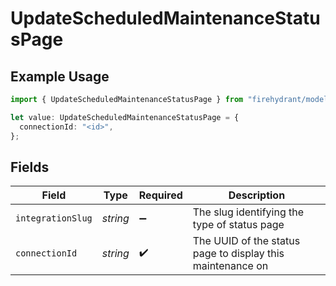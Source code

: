 # UpdateScheduledMaintenanceStatusPage

## Example Usage

```typescript
import { UpdateScheduledMaintenanceStatusPage } from "firehydrant/models/components";

let value: UpdateScheduledMaintenanceStatusPage = {
  connectionId: "<id>",
};
```

## Fields

| Field                                                      | Type                                                       | Required                                                   | Description                                                |
| ---------------------------------------------------------- | ---------------------------------------------------------- | ---------------------------------------------------------- | ---------------------------------------------------------- |
| `integrationSlug`                                          | *string*                                                   | :heavy_minus_sign:                                         | The slug identifying the type of status page               |
| `connectionId`                                             | *string*                                                   | :heavy_check_mark:                                         | The UUID of the status page to display this maintenance on |